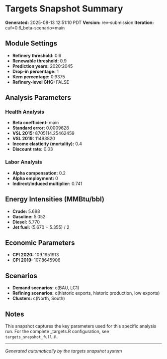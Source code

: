 # Targets Snapshot Summary

**Generated:**  2025-08-13 12:51:10 PDT
**Version:**  rev-submission
**Iteration:**  cuf=0.6_beta-scenario=main

## Module Settings

- **Refinery threshold:**  0.6
- **Renewable threshold:**  0.9
- **Prediction years:**  2020:2045
- **Drop-in percentage:**  1
- **Kern percentage:**  0.9375
- **Refinery-level GHG:**  FALSE

## Analysis Parameters

### Health Analysis
- **Beta coefficient:**  main
- **Standard error:**  0.0009628
- **VSL 2015:**  8705114.25462459
- **VSL 2019:**  11493820
- **Income elasticity (mortality):**  0.4
- **Discount rate:**  0.03

### Labor Analysis
- **Alpha compensation:**  0.2
- **Alpha employment:**  0
- **Indirect/induced multiplier:**  0.741

## Energy Intensities (MMBtu/bbl)

- **Crude:**  5.698
- **Gasoline:**  5.052
- **Diesel:**  5.770
- **Jet fuel:**  (5.670 + 5.355) / 2

## Economic Parameters

- **CPI 2020:**  109.1951913
- **CPI 2019:**  107.8645906

## Scenarios

- **Demand scenarios:**  c(BAU, LC1)
- **Refining scenarios:**  c(historic exports, historic production, low exports)
- **Clusters:**  c(North, South)

## Notes

This snapshot captures the key parameters used for this specific analysis run.
For the complete _targets.R configuration, see `targets_snapshot_full.R`.

---
*Generated automatically by the targets snapshot system*
